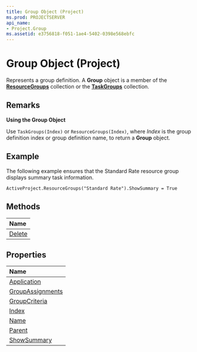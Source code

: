 ```yaml
---
title: Group Object (Project)
ms.prod: PROJECTSERVER
api_name:
- Project.Group
ms.assetid: e3756818-f051-1ae4-5402-0398e568ebfc
---
```



# Group Object (Project)

Represents a group definition. A  **Group** object is a member of the **[ResourceGroups](resourcegroups-object-project.md)** collection or the **[TaskGroups](taskgroups-object-project.md)** collection.
 


## Remarks

 **Using the Group Object**
 

 
Use  `TaskGroups(Index)` or `ResourceGroups(Index)`, where *Index* is the group definition index or group definition name, to return a **Group** object.
 

 

## Example

The following example ensures that the Standard Rate resource group displays summary task information.
 

 

```
ActiveProject.ResourceGroups("Standard Rate").ShowSummary = True
```


## Methods



|**Name**|
|:-----|
|[Delete](group-delete-method-project.md)|

## Properties



|**Name**|
|:-----|
|[Application](group-application-property-project.md)|
|[GroupAssignments](group-groupassignments-property-project.md)|
|[GroupCriteria](group-groupcriteria-property-project.md)|
|[Index](group-index-property-project.md)|
|[Name](group-name-property-project.md)|
|[Parent](group-parent-property-project.md)|
|[ShowSummary](group-showsummary-property-project.md)|

